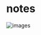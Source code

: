 
<html>
  <body>
    <h1>notes </h1>

![images](https://github.com/user-attachments/assets/1ac9d749-92fe-440d-b2ff-64f09dfb7d15)
</body>
</html>

